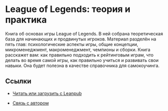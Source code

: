 # League of Legends: теория и практика

Книга об основах игры League of Legends. В ней собрана теоретическая база для начинающих и продвинутых игроков. Материал разделён на пять глав: психологические аспекты игры, общие концепции, микроменеджмент, макроменеджмент, чемпионы и сборки. Книга расскажет вам: как правильно подходить к рейтинговым играм, что делать во время самой игры, как правильно учиться и развивать свои навыки. Она будет полезна в качестве справочника для самокоучинга.

## Ссылки

* [Читать или загрузить с Leanpub](https://leanpub.com/league-of-legends-fundamentals)

* [Связь с автором](mailto:petrsum@gmail.com)
